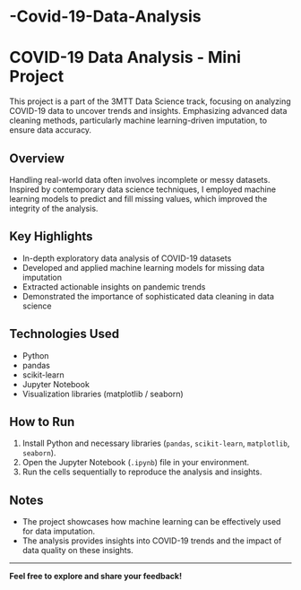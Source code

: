 # -Covid-19-Data-Analysis
# COVID-19 Data Analysis - Mini Project

This project is a part of the 3MTT Data Science track, focusing on analyzing COVID-19 data to uncover trends and insights. Emphasizing advanced data cleaning methods, particularly machine learning-driven imputation, to ensure data accuracy.

## Overview

Handling real-world data often involves incomplete or messy datasets. Inspired by contemporary data science techniques, I employed machine learning models to predict and fill missing values, which improved the integrity of the analysis.

## Key Highlights

- In-depth exploratory data analysis of COVID-19 datasets
- Developed and applied machine learning models for missing data imputation
- Extracted actionable insights on pandemic trends
- Demonstrated the importance of sophisticated data cleaning in data science

## Technologies Used

- Python
- pandas
- scikit-learn
- Jupyter Notebook
- Visualization libraries (matplotlib / seaborn)

## How to Run

1. Install Python and necessary libraries (`pandas`, `scikit-learn`, `matplotlib`, `seaborn`).
2. Open the Jupyter Notebook (`.ipynb`) file in your environment.
3. Run the cells sequentially to reproduce the analysis and insights.

## Notes

- The project showcases how machine learning can be effectively used for data imputation.
- The analysis provides insights into COVID-19 trends and the impact of data quality on these insights.

---

**Feel free to explore and share your feedback!**
